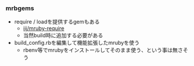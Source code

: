 ### mrbgems

* require / loadを提供するgemもある
  * [iij/mruby-require](https://github.com/iij/mruby-require)
  * 当然build時に追加する必要がある
* build_config.rbを編集して機能拡張したmrubyを使う
  * rbenv等でmrubyをインストールしてそのまま使う、という事は無さそう
